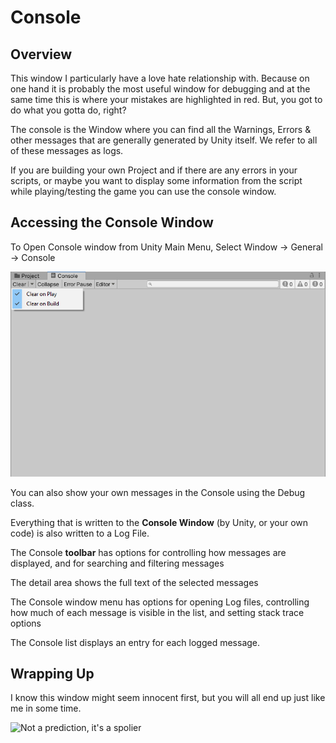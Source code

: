 #  Console

##  Overview
This window I particularly have a love hate relationship with. Because on one hand it is probably the most useful window for debugging and at the same time this is where your mistakes are highlighted in red. But, you got to do what you gotta do, right?

The console is the Window where you can find all the Warnings, Errors & other messages that are generally generated by Unity itself. We refer to all of these messages as logs.

If you are building your own Project and if there are any errors in your scripts, or maybe you want to display some information from the script while playing/testing the game you can use the console window.

## Accessing the Console Window

To Open Console window from Unity Main Menu, Select Window → General → Console
    
![Console](./Images/Console.png)
    
You can also show your own messages in the Console using the Debug class.

Everything that is written to the **Console Window** (by Unity, or your own code) is also written to a Log File.

The Console **toolbar** has options for controlling how messages are displayed, and for searching and filtering messages

The detail area shows the full text of the selected messages

The Console window menu has options for opening Log files, controlling how much of each message is visible in the list, and setting stack trace options

The Console list displays an entry for each logged message.

## Wrapping Up

I know this window might seem innocent first, but you will all end up just like me in some time.

![Not a prediction, it's a spolier](https://c.tenor.com/iOCVF2yELdkAAAAC/thanos-meme.gif)
